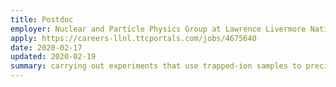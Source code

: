 ```yaml
---
title: Postdoc
employer: Nuclear and Particle Physics Group at Lawrence Livermore National Laboratory. 
apply: https://careers-llnl.ttcportals.com/jobs/4675640
date: 2020-02-17
updated: 2020-02-19
summary: carrying out experiments that use trapped-ion samples to precisely study the beta decay of 8Li, 8B, and other light nuclei to test fundamental symmetries in nuclear beta decay and to better understand the structure of exotic nuclei. These experiments will be performed at radioactive beam facilities such as ANL and TRIUMF and the data analysis will involve the development of detailed simulations and an in-depth characterization of the apparatus.
---
```

